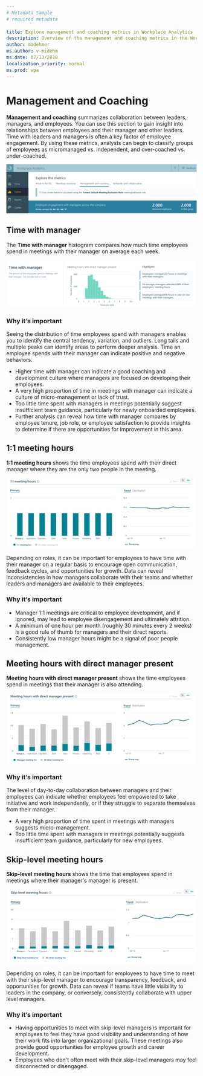 ```yaml
---
# Metadata Sample
# required metadata

title: Explore management and coaching metrics in Workplace Analytics
description: Overview of the management and coaching metrics in the Workplace Analytics Explore page.
author: madehmer
ms.author: v-midehm
ms.date: 07/13/2018
localization_priority: normal 
ms.prod: wpa
---
```

# Management and Coaching
**Management and coaching** summarizes collaboration between leaders, managers, and employees. You can use this section to gain insight into relationships between employees and their manager and other leaders. Time with leaders and managers is often a key factor of employee engagement. By using these metrics, analysts can begin to classify groups of employees as micromanaged vs. independent, and over-coached vs. under-coached.

![Management and coaching](../images/WpA/Use/management-coaching-overview.png)

## Time with manager
The **Time with manager** histogram compares how much time employees spend in meetings with their manager on average each week.

![Time with manager](../images/WpA/Use/time-with-manager-explore-metrics.png)

### Why it’s important
Seeing the distribution of time employees spend with managers enables you to identify the central tendency, variation, and outliers. Long tails and multiple peaks can identify areas to perform deeper analysis. Time an employee spends with their manager can indicate positive and negative behaviors. 

* Higher time with manager can indicate a good coaching and development culture where managers are focused on developing their employees.
* A very high proportion of time in meetings with manager can indicate a culture of micro-management or lack of trust.
* Too little time spent with managers in meetings potentially suggest insufficient team guidance, particularly for newly onboarded employees.
* Further analysis can reveal how time with manager compares by employee tenure, job role, or employee satisfaction to provide insights to determine if there are opportunities for improvement in this area.

## 1:1 meeting hours
**1:1 meeting hours** shows the time employees spend with their direct manager where they are the only two people in the meeting.

![1:1 meeting hours](../images/WpA/Use/1-1-meeting-hours-explore-data.png)

Depending on roles, it can be important for employees to have time with their manager on a regular basis to encourage open communication, feedback cycles, and opportunities for growth. Data can reveal inconsistencies in how managers collaborate with their teams and whether leaders and managers are available to their employees.
### Why it’s important
* Manager 1:1 meetings are critical to employee development, and if ignored, may lead to employee disengagement and ultimately attrition.
* A minimum of one hour per month (roughly 30 minutes every 2 weeks) is a good rule of thumb for managers and their direct reports.
* Consistently low manager hours might be a signal of poor people management.

## Meeting hours with direct manager present
**Meeting hours with direct manager present** shows the time employees spend in meetings that their manager is also attending.

![Meeting hours with direct manager present](../images/WpA/Use/meeting-with-direct-manager-explore-metrics.png)

### Why it’s important
The level of day-to-day collaboration between managers and their employees can indicate whether employees feel empowered to take initiative and work independently, or if they struggle to separate themselves from their manager.
* A very high proportion of time spent in meetings with managers suggests micro-management.
* Too little time spent with managers in meetings potentially suggests insufficient team guidance, particularly for new employees.

## Skip-level meeting hours
**Skip-level meeting hours** shows the time that employees spend in meetings where their manager's manager is present.

![Skip-level meeting hours](../images/WpA/Use/skip-level-meeting-hours-explore-metrics.png)

Depending on roles, it can be important for employees to have time to meet with their skip-level manager to encourage transparency, feedback, and opportunities for growth. Data can reveal if teams have little visibility to leaders in the company, or conversely, consistently collaborate with upper level managers.

### Why it’s important
* Having opportunities to meet with skip-level managers is important for employees to feel they have good visibility and understanding of how their work fits into larger organizational goals. These meetings also provide good opportunities for employee growth and career development.
* Employees who don't often meet with their skip-level managers may feel disconnected or disengaged.